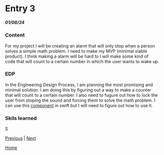 # Entry 3
##### 01/08/24

### Content
For my project I will be creating an alarm that will only stop when a person solves a simple math problem. I need to make my MVP (minimal viable product). I think making a alarm will be hard to I will make some kind of code that will count to a certain number in which the user wants to wake up.  

### EDP    
In the Engineering Design Process, I am planning the most promising and minimal solution. I am doing this by figuring out a way to make a counter that will count to a certain number. I also need to fugure out how to lock the user from stoping the sound and forcing them to solve the math problem. I can use this [component](https://developer.apple.com/documentation/foundation/timer) in swift but I will need to figure out how to use it. 
### Skils learned 
S

[Previous](entry02.md) | [Next](entry04.md)

[Home](../README.md)
